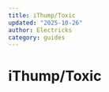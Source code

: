 ```yaml
---
title: iThump/Toxic
updated: "2025-10-26"
author: Electricks
category: guides
---
```


# iThump/Toxic


